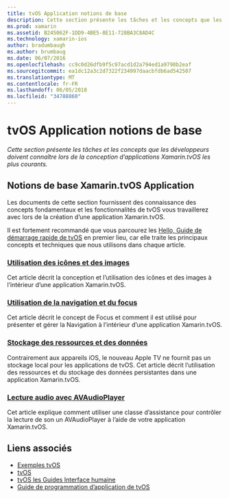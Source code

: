 ```yaml
---
title: tvOS Application notions de base
description: Cette section présente les tâches et les concepts que les développeurs doivent connaître lors de la conception d’applications Xamarin.tvOS les plus courants.
ms.prod: xamarin
ms.assetid: B245062F-1DD9-4BE5-8E11-728BA3C8AD4C
ms.technology: xamarin-ios
author: bradumbaugh
ms.author: brumbaug
ms.date: 06/07/2016
ms.openlocfilehash: cc9c0d26dfb9f5c97acd1d2a794ed1a9798b2eaf
ms.sourcegitcommit: ea1dc12a3c2d7322f234997daacbfdb6ad542507
ms.translationtype: MT
ms.contentlocale: fr-FR
ms.lasthandoff: 06/05/2018
ms.locfileid: "34788860"
---
```

# <a name="tvos-application-fundamentals"></a>tvOS Application notions de base

_Cette section présente les tâches et les concepts que les développeurs doivent connaître lors de la conception d’applications Xamarin.tvOS les plus courants._

<a name="Xamarin.tvOS-Application-Fundamentals" />

## <a name="xamarintvos-application-fundamentals"></a>Notions de base Xamarin.tvOS Application

Les documents de cette section fournissent des connaissance des concepts fondamentaux et les fonctionnalités de tvOS vous travaillerez avec lors de la création d’une application Xamarin.tvOS.

Il est fortement recommandé que vous parcourez les [Hello, Guide de démarrage rapide de tvOS](~/ios/tvos/get-started/hello-tvos.md) en premier lieu, car elle traite les principaux concepts et techniques que nous utilisons dans chaque article.

<a name="Working-with-Icons-and-Images" />

### <a name="working-with-icons-and-imagesiostvosapp-fundamentalsicons-imagesmd"></a>[Utilisation des icônes et des images](~/ios/tvos/app-fundamentals/icons-images.md)

Cet article décrit la conception et l’utilisation des icônes et des images à l’intérieur d’une application Xamarin.tvOS.

<a name="Working-with-Navigation-and-Focus" />

### <a name="working-with-navigation-and-focusiostvosapp-fundamentalsnavigation-focusmd"></a>[Utilisation de la navigation et du focus](~/ios/tvos/app-fundamentals/navigation-focus.md)

Cet article décrit le concept de Focus et comment il est utilisé pour présenter et gérer la Navigation à l’intérieur d’une application Xamarin.tvOS.

<a name="Resources-and-Data-Storage" />

### <a name="resources-and-data-storageiostvosapp-fundamentalsresources-data-storagemd"></a>[Stockage des ressources et des données](~/ios/tvos/app-fundamentals/resources-data-storage.md)

Contrairement aux appareils iOS, le nouveau Apple TV ne fournit pas un stockage local pour les applications de tvOS. Cet article décrit l’utilisation des ressources et du stockage des données persistantes dans une application Xamarin.tvOS.

<a name="Playing-Sound-with-AVAudioPlayer" />

### <a name="playing-sound-with-avaudioplayeriostvosapp-fundamentalssoundsmd"></a>[Lecture audio avec AVAudioPlayer](~/ios/tvos/app-fundamentals/sounds.md)

Cet article explique comment utiliser une classe d’assistance pour contrôler la lecture de son un AVAudioPlayer à l’aide de votre application Xamarin.tvOS.

## <a name="related-links"></a>Liens associés

- [Exemples tvOS](https://developer.xamarin.com/samples/tvos/all/)
- [tvOS](https://developer.apple.com/tvos/)
- [tvOS les Guides Interface humaine](https://developer.apple.com/tvos/human-interface-guidelines/)
- [Guide de programmation d’application de tvOS](https://developer.apple.com/library/prerelease/tvos/documentation/General/Conceptual/AppleTV_PG/)
